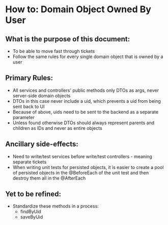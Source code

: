 # How to: Domain Object Owned By User

## What is the purpose of this document:

- To be able to move fast through tickets
- Follow the same rules for every single domain object that is owned by a user


## Primary Rules:

- All services and controllers' public methods only DTOs as args, never server-side domain objects
- DTOs in this case never include a uid, which prevents a uid from being sent back to UI
- Because of above, uids need to be sent to the backend as a separate parameter 
- Unless found otherwise DTOs should always represent parents and children as IDs and never as entire objects

## Ancillary side-effects:

- Need to write/test services before write/test controllers - meaning separate tickets
- When writing unit tests for persisted objects, it is easier to create a pool of persisted objects in the @BeforeEach of the unit test and then destroy them all in the @AfterEach

## Yet to be refined:
- Standardize these methods in a process:
    - findByUid
    - saveByUid